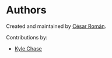 # Authors

Created and maintained by [César Román](mailto:cesar@thecesrom.dev).

Contributions by:

- [Kyle Chase](https://forum.inductiveautomation.com/t/navigating-windows-using-relative-paths/18066/4)
